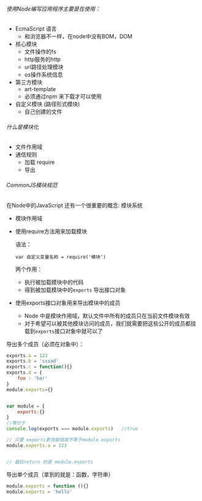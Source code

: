 ###### 使用Node编写应用程序主要是在使用：

- EcmaScript 语言
  - 和浏览器不一样，在node中没有BOM，DOM
- 核心模块
  - 文件操作的fs
  - http服务的http
  - url路径处理模块
  - os操作系统信息
- 第三方模块
  - art-template
  - 必须通过npm 来下载才可以使用
- 自定义模块 (路径形式模块)
  - 自己创建的文件



###### 什么是模块化

- 文件作用域
- 通信规则
  - 加载 require
  - 导出

###### CommonJS模块规范

在Node中的JavaScript 还有一个很重要的概念: 模块系统

- 模块作用域

- 使用require方法用来加载模块

  语法：

  `var 自定义变量名称 = require('模块')`

  两个作用：

  - 执行被加载模块中的代码
  - 得到被加载模块中的`exports` 导出接口对象

- 使用exports接口对象用来导出模块中的成员

  - Node 中是模块作用域，默认文件中所有的成员只在当前文件模块有效
  - 对于希望可以被其他模块访问的成员，我们就需要把这些公开的成员都挂载到`exports`接口对象中就可以了

导出多个成员（必须在对象中）：

``` javascript
exports.a = 123
exports.b = 'sssad'
exports.c = function(){}
exports.d = {
    foo : 'bar'
}
module.exports={}


var module = {
    exports:{}
}
//等价于
console.log(exports === module.exports)   //true

// 只要 exports更改赋值就不等于module.exports
module.exports.a = 123


// 最后return 的是 module.exports
```



导出单个成员（拿到的就是：函数，字符串）

```javascript
module.exports = function (){}
module.exports = 'hello'
```

